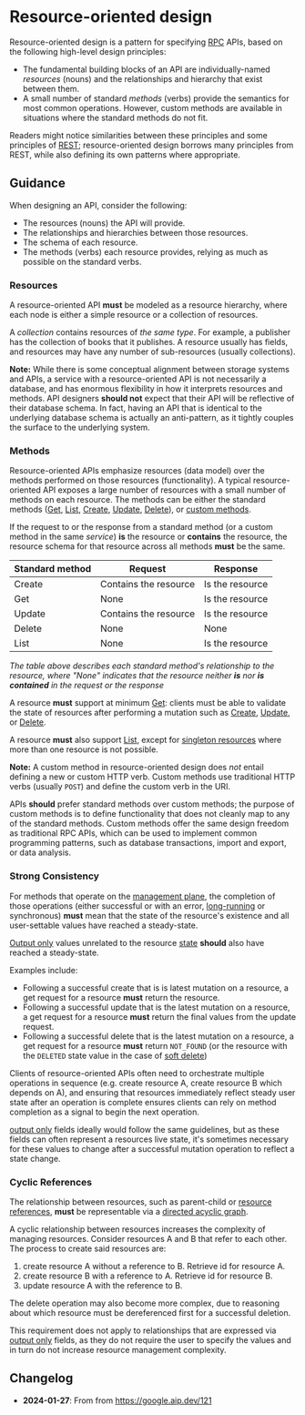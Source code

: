 # Resource-oriented design

Resource-oriented design is a pattern for specifying [RPC][] APIs, based on the
following high-level design principles:

- The fundamental building blocks of an API are individually-named _resources_
  (nouns) and the relationships and hierarchy that exist between them.
- A small number of standard _methods_ (verbs) provide the semantics for most
  common operations. However, custom methods are available in situations where
  the standard methods do not fit.

Readers might notice similarities between these principles and some principles
of [REST][]; resource-oriented design borrows many principles from REST, while
also defining its own patterns where appropriate.

## Guidance

When designing an API, consider the following:

- The resources (nouns) the API will provide.
- The relationships and hierarchies between those resources.
- The schema of each resource.
- The methods (verbs) each resource provides, relying as much as possible on
  the standard verbs.

### Resources

A resource-oriented API **must** be modeled as a resource hierarchy, where each
node is either a simple resource or a collection of resources.

A _collection_ contains resources of _the same type_. For example, a publisher
has the collection of books that it publishes. A resource usually has fields,
and resources may have any number of sub-resources (usually collections).

**Note:** While there is some conceptual alignment between storage systems and
APIs, a service with a resource-oriented API is not necessarily a database, and
has enormous flexibility in how it interprets resources and methods. API
designers **should not** expect that their API will be reflective of their
database schema. In fact, having an API that is identical to the underlying
database schema is actually an anti-pattern, as it tightly couples the surface
to the underlying system.

### Methods

Resource-oriented APIs emphasize resources (data model) over the methods
performed on those resources (functionality). A typical resource-oriented API
exposes a large number of resources with a small number of methods on each
resource. The methods can be either the standard methods ([Get][], [List][],
[Create][], [Update][], [Delete][]), or [custom methods][].

If the request to or the response from a standard method (or a custom method in
the same _service_) **is** the resource or **contains** the resource, the
resource schema for that resource across all methods **must** be the same.

| Standard method | Request               | Response        |
| --------------- | --------------------- | --------------- |
| Create          | Contains the resource | Is the resource |
| Get             | None                  | Is the resource |
| Update          | Contains the resource | Is the resource |
| Delete          | None                  | None            |
| List            | None                  | Is the resource |

_The table above describes each standard method's relationship to the resource,
where "None" indicates that the resource neither **is** nor **is contained** in
the request or the response_

A resource **must** support at minimum [Get][]: clients must be able to
validate the state of resources after performing a mutation such as [Create][],
[Update][], or [Delete][].

A resource **must** also support [List][], except for [singleton resources][]
where more than one resource is not possible.

**Note:** A custom method in resource-oriented design does _not_ entail
defining a new or custom HTTP verb. Custom methods use traditional HTTP verbs
(usually `POST`) and define the custom verb in the URI.

APIs **should** prefer standard methods over custom methods; the purpose of
custom methods is to define functionality that does not cleanly map to any of
the standard methods. Custom methods offer the same design freedom as
traditional RPC APIs, which can be used to implement common programming
patterns, such as database transactions, import and export, or data analysis.

### Strong Consistency

For methods that operate on the [management plane][], the completion of those
operations (either successful or with an error, [long-running][long-running-requests] or
synchronous) **must** mean that the state of the resource's existence and all
user-settable values have reached a steady-state.

[Output only][output only] values unrelated to the resource [state][] **should** also have
reached a steady-state.

Examples include:

- Following a successful create that is is latest mutation on a resource, a get
  request for a resource **must** return the resource.
- Following a successful update that is the latest mutation on a resource, a
  get request for a resource **must** return the final values from the update
  request.
- Following a successful delete that is the latest mutation on a resource, a
  get request for a resource **must** return `NOT_FOUND` (or the resource with
  the `DELETED` state value in the case of [soft delete][])

Clients of resource-oriented APIs often need to orchestrate multiple operations
in sequence (e.g. create resource A, create resource B which depends on A), and
ensuring that resources immediately reflect steady user state after an
operation is complete ensures clients can rely on method completion as a signal
to begin the next operation.

[output only][] fields ideally would follow the same guidelines, but as these
fields can often represent a resources live state, it's sometimes necessary for
these values to change after a successful mutation operation to reflect a state
change.

### Cyclic References

The relationship between resources, such as parent-child or [resource
references][], **must** be representable via a [directed acyclic graph][].

A cyclic relationship between resources increases the complexity of managing
resources. Consider resources A and B that refer to each other. The process to
create said resources are:

1. create resource A without a reference to B. Retrieve id for resource A.
2. create resource B with a reference to A. Retrieve id for resource B.
3. update resource A with the reference to B.

The delete operation may also become more complex, due to reasoning about which
resource must be dereferenced first for a successful deletion.

This requirement does not apply to relationships that are expressed via [output
only][] fields, as they do not require the user to specify the values and in
turn do not increase resource management complexity.

[create]: ./0133.md
[custom methods]: ./0136.md
[delete]: ./0135.md
[directed acyclic graph]: https://en.wikipedia.org/wiki/Directed_acyclic_graph
[get]: ./0131.md
[list]: ./0132.md
[long-running-requests]: ./0151.md
[management plane]: ./0111.md#management-plane
[output only]: ./0203.md#output-only
[rest]: https://en.wikipedia.org/wiki/Representational_state_transfer
[resource references]: ./0122.md#fields-representing-another-resource
[rpc]: https://en.wikipedia.org/wiki/Remote_procedure_call
[singleton resources]: ./0156.md
[soft delete]: ./0164.md
[state]: ./0216.md
[stateless protocol]: https://en.wikipedia.org/wiki/Stateless_protocol
[update]: ./0134.md

## Changelog

- **2024-01-27**: From from https://google.aip.dev/121
